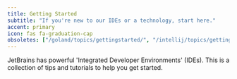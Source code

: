 ```yaml
---
title: Getting Started
subtitle: "If you're new to our IDEs or a technology, start here."
accent: primary
icon: fas fa-graduation-cap
obsoletes: ["/goland/topics/gettingstarted/", "/intellij/topics/gettingstarted/", ]
---
```


JetBrains has powerful 'Integrated Developer Environments' (IDEs). This is a collection of tips and tutorials to help you get started.
